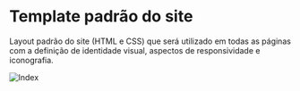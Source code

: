 # Template padrão do site


Layout padrão do site (HTML e CSS) que será utilizado em todas as páginas com a definição de identidade visual, aspectos de responsividade e iconografia.

![Index](https://user-images.githubusercontent.com/81269914/138004009-4231c745-19ad-453b-b045-4afcc792f6bb.png)
